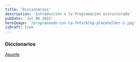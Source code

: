 ```yaml
---
title: 'Diccionarios'
description: 'Introducción a la Programación estructurada'
pubDate: 'Jul 08 2022'
heroImage: '/programando-con-la-fefa/blog-placeholder-3.jpg'
isDraft: true
---
```


### Diccionarios
<a href="https://docs.google.com/document/d/1Up9HHx_AnuK1UqLfJuD73Ma5FNpmxp_37AlgF7P93b8/" target="_blank">Apunte</a>